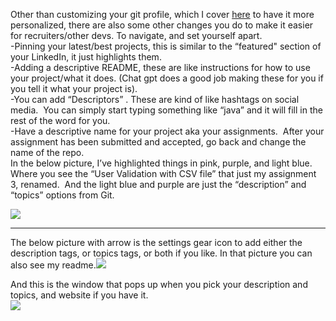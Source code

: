Other than customizing your git profile, which I cover [here](../item/CUSTOMIZING_YOU_GIT_PROFILE.md) to have it more personalized, there are also some other changes you do to make it easier for recruiters/other devs. To navigate, and set yourself apart.\
-Pinning your latest/best projects, this is similar to the “featured" section of your LinkedIn, it just highlights them.\
-Adding a descriptive README, these are like instructions for how to use your project/what it does. (Chat gpt does a good job making these for you if you tell it what your project is).\
-You can add “Descriptors” . These are kind of like hashtags on social media.  You can simply start typing something like “java” and it will fill in the rest of the word for you.\
-Have a descriptive name for your project aka your assignments.  After your assignment has been submitted and accepted, go back and change the name of the repo.\
In the below picture, I’ve highlighted things in pink, purple, and light blue. Where you see the “User Validation with CSV file” that just my assignment 3, renamed.  And the light blue and purple are just the “description” and “topics” options from Git.

****![](https://lh7-us.googleusercontent.com/--8IAcp3jgKC0-IjkEdIKdFbKj-1_8gbyQU8LvMq4SFHmlXA04VsQpTvHbOGVlu12fPfYgC1fabxPd_C_yAKhGAU0FgRJJhYzTu2gJeqLvCT7I2I7iFwwIfpFY0PmtjroRc3YD0hCQSSBK4dwUMKuj4)****

****

The below picture with arrow is the settings gear icon to add either the description tags, or topics tags, or both if you like. In that picture you can also see my readme.![](https://lh7-us.googleusercontent.com/h2CEycFDRAs5P86hKxF9yaK4a-2plx7hKRtllYKY_uncxWWx17RofWQemDlCA1JwAAdKqvC2jfQUALX60hrRtVh7uIkkFbYhw2EHwICOd3VwxwRJoA4tAg1fzMTiTrgqYnfgbnAMFO0GPOnIQMeqi84)

And this is the window that pops up when you pick your description and topics, and website if you have it.\
![](https://lh7-us.googleusercontent.com/_e3hTTODNZtrpDvJhIC5mLBVKG_8_IU3tXbfGAYnm8IbtTFFvVXWhSYi_rTVrfYcu_MCMTMHMpwP7W9uuSHIDqVLIj_KxOmfhDRxBJc3qAos7nVnUwkv17jK40KHwQTMGFTrWBwtgNcHUCwh6kOM3J8)
